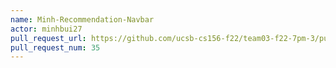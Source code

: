 ```yaml
---
name: Minh-Recommendation-Navbar
actor: minhbui27
pull_request_url: https://github.com/ucsb-cs156-f22/team03-f22-7pm-3/pull/35
pull_request_num: 35
---
```

